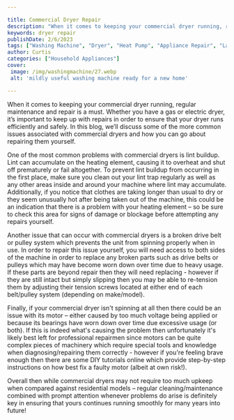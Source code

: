 ```yaml
---

title: Commercial Dryer Repair
description: "When it comes to keeping your commercial dryer running, regular maintenance and repair is a must. Whether you have a gas or electr...see more detail"
keywords: dryer repair
publishDate: 2/6/2023
tags: ["Washing Machine", "Dryer", "Heat Pump", "Appliance Repair", "Laundry Appliances"]
author: Curtis
categories: ["Household Appliances"]
cover: 
 image: /img/washingmachine/27.webp
 alt: 'mildly useful washing machine ready for a new home'

---
```


When it comes to keeping your commercial dryer running, regular maintenance and repair is a must. Whether you have a gas or electric dryer, it’s important to keep up with repairs in order to ensure that your dryer runs efficiently and safely. In this blog, we’ll discuss some of the more common issues associated with commercial dryers and how you can go about repairing them yourself.

One of the most common problems with commercial dryers is lint buildup. Lint can accumulate on the heating element, causing it to overheat and shut off prematurely or fail altogether. To prevent lint buildup from occurring in the first place, make sure you clean out your lint trap regularly as well as any other areas inside and around your machine where lint may accumulate. Additionally, if you notice that clothes are taking longer than usual to dry or they seem unusually hot after being taken out of the machine, this could be an indication that there is a problem with your heating element – so be sure to check this area for signs of damage or blockage before attempting any repairs yourself. 

Another issue that can occur with commercial dryers is a broken drive belt or pulley system which prevents the unit from spinning properly when in use. In order to repair this issue yourself, you will need access to both sides of the machine in order to replace any broken parts such as drive belts or pulleys which may have become worn down over time due to heavy usage. If these parts are beyond repair then they will need replacing - however if they are still intact but simply slipping then you may be able to re-tension them by adjusting their tension screws located at either end of each belt/pulley system (depending on make/model). 

Finally, if your commercial dryer isn't spinning at all then there could be an issue with its motor – either caused by too much voltage being applied or because its bearings have worn down over time due excessive usage (or both). If this is indeed what's causing the problem then unfortunately it's likely best left for professional repairmen since motors can be quite complex pieces of machinery which require special tools and knowledge when diagnosing/repairing them correctly - however if you're feeling brave enough then there are some DIY tutorials online which provide step-by-step instructions on how best fix a faulty motor (albeit at own risk!). 

Overall then while commercial dryers may not require too much upkeep when compared against residential models – regular cleaning/maintenance combined with prompt attention whenever problems do arise is definitely key in ensuring that yours continues running smoothly for many years into future!
